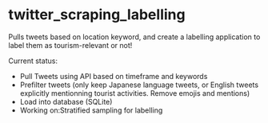 # twitter_scraping_labelling
Pulls tweets based on location keyword, and create a labelling application to label them as tourism-relevant or not!

Current status:
- Pull Tweets using API based on timeframe and keywords
- Prefilter tweets (only keep Japanese language tweets, or English tweets explicitly mentionning tourist activities. Remove emojis and mentions)
- Load into database (SQLite)
- Working on:Stratified sampling for labelling
